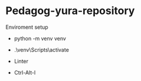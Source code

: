 # Pedagog-yura-repository
Enviroment setup
- python -m venv venv
- .\venv\Scripts\activate

- Linter
- Ctrl-Alt-l